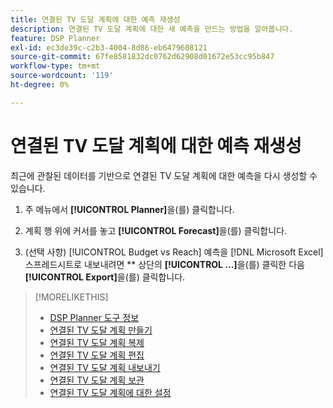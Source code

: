 ```yaml
---
title: 연결된 TV 도달 계획에 대한 예측 재생성
description: 연결된 TV 도달 계획에 대한 새 예측을 만드는 방법을 알아봅니다.
feature: DSP Planner
exl-id: ec3de39c-c2b3-4004-8d86-eb6479608121
source-git-commit: 67fe8581832dc0762d62908d01672e53cc95b847
workflow-type: tm+mt
source-wordcount: '119'
ht-degree: 0%

---
```


# 연결된 TV 도달 계획에 대한 예측 재생성

최근에 관찰된 데이터를 기반으로 연결된 TV 도달 계획에 대한 예측을 다시 생성할 수 있습니다.

1. 주 메뉴에서 **[!UICONTROL Planner]**&#x200B;을(를) 클릭합니다.

1. 계획 행 위에 커서를 놓고 **[!UICONTROL Forecast]**&#x200B;을(를) 클릭합니다.

1. (선택 사항) [!UICONTROL Budget vs Reach] 예측을 [!DNL Microsoft Excel] 스프레드시트로 내보내려면 ** 상단의 **[!UICONTROL ...]**&#x200B;을(를) 클릭한 다음 **[!UICONTROL Export]**&#x200B;을(를) 클릭합니다.

>[!MORELIKETHIS]
>
>* [DSP Planner 도구 정보](planner-about.md)
>* [연결된 TV 도달 계획 만들기](planner-create.md)
>* [연결된 TV 도달 계획 복제](planner-duplicate.md)
>* [연결된 TV 도달 계획 편집](planner-edit.md)
>* [연결된 TV 도달 계획 내보내기](planner-export.md)
>* [연결된 TV 도달 계획 보관](planner-archive.md)
>* [연결된 TV 도달 계획에 대한 설정](planner-settings.md)
